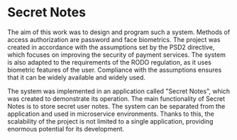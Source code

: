 # Secret Notes
The aim of this work was to design and program such a system. Methods of access authorization are password and face biometrics. 
The project was created in accordance with the assumptions set by the PSD2 directive, which focuses on improving the security of payment services. The system is also adapted to the requirements of the RODO regulation, as it uses biometric features of the user. Compliance with the assumptions ensures that it can be widely available and widely used.

The system was implemented in an application called "Secret Notes", which was created to demonstrate its operation. The main functionality of Secret Notes is to store secret user notes. The system can be separated from the application and used in microservice environments. Thanks to this, the scalability of the project is not limited to a single application, providing enormous potential for its development. 
